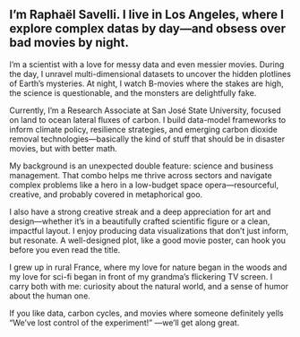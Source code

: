 ## I’m Raphaël Savelli. I live in Los Angeles, where I explore complex datas by day—and obsess over bad movies by night.

I’m a scientist with a love for messy data and even messier movies. During the day, I unravel multi-dimensional datasets to uncover the hidden plotlines of Earth’s mysteries. At night, I watch B-movies where the stakes are high, the science is questionable, and the monsters are delightfully fake.

Currently, I’m a Research Associate at San José State University, focused on land to ocean lateral fluxes of carbon. I build data-model frameworks to inform climate policy, resilience strategies, and emerging carbon dioxide removal technologies—basically the kind of stuff that should be in disaster movies, but with better math.

My background is an unexpected double feature: science and business management. That combo helps me thrive across sectors and navigate complex problems like a hero in a low-budget space opera—resourceful, creative, and probably covered in metaphorical goo.

I also have a strong creative streak and a deep appreciation for art and design—whether it’s in a beautifully crafted scientific figure or a clean, impactful layout. I enjoy producing data visualizations that don’t just inform, but resonate. A well-designed plot, like a good movie poster, can hook you before you even read the title.

I grew up in rural France, where my love for nature began in the woods and my love for sci-fi began in front of my grandma’s flickering TV screen. I carry both with me: curiosity about the natural world, and a sense of humor about the human one.

If you like data, carbon cycles, and movies where someone definitely yells “We’ve lost control of the experiment!” —we’ll get along great.
